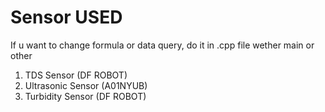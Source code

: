 # Sensor USED

If u want to change formula or data query, do it in .cpp file wether main or other

1. TDS Sensor (DF ROBOT)
2. Ultrasonic Sensor (A01NYUB)
3. Turbidity Sensor (DF ROBOT)
